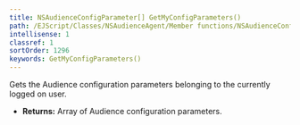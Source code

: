 ```yaml
---
title: NSAudienceConfigParameter[] GetMyConfigParameters()
path: /EJScript/Classes/NSAudienceAgent/Member functions/NSAudienceConfigParameter[] GetMyConfigParameters()
intellisense: 1
classref: 1
sortOrder: 1296
keywords: GetMyConfigParameters()
---
```



Gets the Audience configuration parameters belonging to the currently logged on user.



* **Returns:** Array of Audience configuration parameters.


